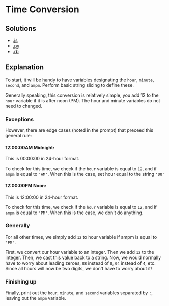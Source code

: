 # Time Conversion

## Solutions
* [.js](time_conversion.js)
* [.py](time_conversion.py)
* [.rb](time_conversion.rb)

## Explanation
To start, it will be handy to have variables designating the `hour`, `minute`, `second`, and `ampm`. Perform basic string slicing to define these.

Generally speaking, this conversion is relatively simple, you add 12 to the `hour` variable if it is after noon (PM). The hour and minute variables do not need to changed.

### Exceptions
However, there are edge cases (noted in the prompt) that preceed this general rule:

#### **12:00:00AM** Midnight: 
This is 00:00:00 in 24-hour format.

To check for this time, we check if the `hour` variable is equal to `12`, and if `ampm` is equal to `'AM'`. When this is the case, set hour equal to the string `'00'`

#### **12:00:00PM** Noon: 
This is 12:00:00 in 24-hour format.

To check for this time, we check if the `hour` variable is equal to `12`, and if `ampm` is equal to `'PM'`. When this is the case, we don't do anything. 

### Generally

For all other times, we simply add `12` to hour variable if ampm is equal to `'PM'`. 

First, we convert our hour variable to an integer. Then we add `12` to the integer. Then, we cast this value back to a string. Now, we would normally have to worry about leading zeroes, `08` instead of `8`, `04` instead of `4`, etc. Since all hours will now be two digits, we don't have to worry about it!

### Finishing up
Finally, print out the `hour`, `minute`, and `second` variables separated by `:`, leaving out the `ampm` variable.
